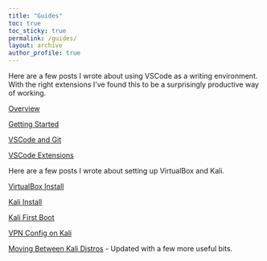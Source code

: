 ```yaml
---
title: "Guides"
toc: true
toc_sticky: true
permalink: /guides/
layout: archive
author_profile: true
---
```


Here are a few posts I wrote about using VSCode as a writing environment. With the right extensions I've found this to be a surprisingly productive way of working.

[Overview](https://pencer.io/guides/guides-creating-free-blog)

[Getting Started](https://pencer.io/guides/guides-getting-started-github)

[VSCode and Git](https://pencer.io/guides/guides-vscode-git)

[VSCode Extensions](https://pencer.io/guides/guides-vscode-extensions)

Here are a few posts I wrote about setting up VirtualBox and Kali.

[VirtualBox Install](https://pencer.io/guides/guides-virtualbox-install)

[Kali Install](https://pencer.io/guides/guides-kali-install)

[Kali First Boot](https://pencer.io/guides/guides-kali-first-boot)

[VPN Config on Kali](https://pencer.io/guides/guides-vpn-config)

[Moving Between Kali Distros](https://pencer.io/guides/guides-moving-kali) - Updated with a few more useful bits.